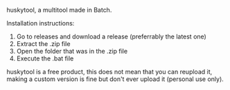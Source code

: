 
huskytool, a multitool made in Batch.

Installation instructions:
1) Go to releases and download a release (preferrably the latest one)
2) Extract the .zip file
3) Open the folder that was in the .zip file
4) Execute the .bat file

huskytool is a free product, this does not mean that you can reupload it, making a custom version is fine but don't ever upload it (personal use only).
